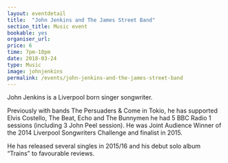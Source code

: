 ```yaml
---
layout: eventdetail
title:  "John Jenkins and The James Street Band"
section_title: Music event
bookable: yes
organiser_url:
price: 6
time: 7pm-10pm
date: 2018-03-24
type: Music
image: johnjenkins
permalink: /events/john-jenkins-and-the-james-street-band
---
```


John Jenkins is a Liverpool born singer songwriter.

Previously with bands The Persuaders & Come in Tokio, he has supported Elvis Costello, The Beat, Echo and The Bunnymen he had 5 BBC Radio 1 sessions (including 3 John Peel session). He was Joint Audience Winner of the 2014 Liverpool Songwriters Challenge and finalist in 2015.

He has released several singles in 2015/16 and his debut solo album “Trains” to favourable reviews.

